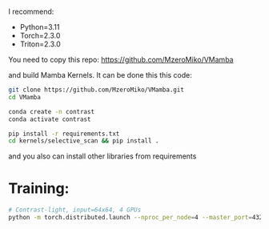 I recommend:
- Python=3.11
- Torch=2.3.0
- Triton=2.3.0

You need to copy this repo:
https://github.com/MzeroMiko/VMamba

and build Mamba Kernels. It can be done this this code:

```bash
git clone https://github.com/MzeroMiko/VMamba.git
cd VMamba

conda create -n contrast
conda activate contrast

pip install -r requirements.txt
cd kernels/selective_scan && pip install .
```

and you also can install other libraries from requirements

# Training:

```bash
# Contrast-light, input=64x64, 4 GPUs
python -m torch.distributed.launch --nproc_per_node=4 --master_port=4321 train.py -opt options/Train/train_Contrast_light_x4.yml --launcher pytorch
```
